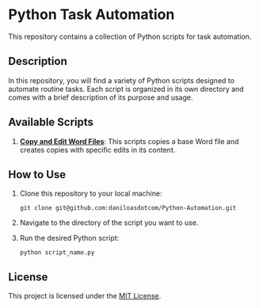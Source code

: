 # Python Task Automation

This repository contains a collection of Python scripts for task automation.

## Description

In this repository, you will find a variety of Python scripts designed to automate routine tasks. Each script is organized in its own directory and comes with a brief description of its purpose and usage.

## Available Scripts

1. [**Copy and Edit Word Files**](./word_files/): This scripts copies a base Word file and creates copies with specific edits in its content.

## How to Use

1. Clone this repository to your local machine:
   ```
   git clone git@github.com:daniloasdotcom/Python-Automation.git
   ```

2. Navigate to the directory of the script you want to use.

3. Run the desired Python script:
   ```
   python script_name.py
   ```
   
## License

This project is licensed under the [MIT License](https://opensource.org/licenses/MIT).
